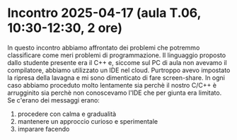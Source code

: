 # Incontro 2025-04-17 (aula T.06, 10:30-12:30, 2 ore)

In questo incontro abbiamo affrontato dei problemi che potremmo classificare come meri problemi di programmazione.
Il linguaggio proposto dallo studente presente era il C++ e, siccome sul PC di aula non avevamo il compilatore, abbiamo utilizzato un IDE nel cloud.
Purtroppo avevo impostato la ripresa della lavagna e mi sono dimenticato di fare screen-share.
In ogni caso abbiamo proceduto molto lentamente sia perchè il nostro C/C++ è arrugginito sia perchè non conoscevamo l'IDE che per giunta era limitato.
Se c'erano dei messaggi erano:
 1. procedere con calma e gradualità
 2. mantenere un approccio curioso e sperimentale
 3. imparare facendo
 